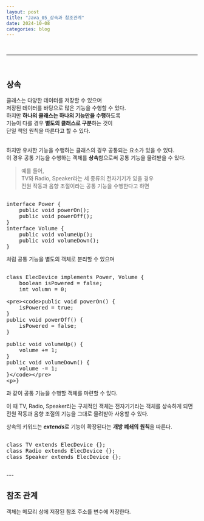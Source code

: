```yaml
---
layout: post
title: "Java_05_상속과 참조관계"
date: 2024-10-08
categories: blog
---
```


<br>

---

<br>

## 상속

클래스는 다양한 데이터를 저장할 수 있으며 <br>
저장된 데이터를 바탕으로 많은 기능을 수행할 수 있다. <br>
하지만 **하나의 클래스는 하나의 기능만을 수행**하도록 <br>
기능이 다를 경우 **별도의 클래스로 구분**하는 것이 <br>
단일 책임 원칙을 따른다고 할 수 있다. <br>
<br>

하지만 유사한 기능을 수행하는 클래스의 경우 공통되는 요소가 있을 수 있다. <br>
이 경우 공통 기능을 수행하는 객체를 **상속**함으로써 공통 기능을 물려받을 수 있다. <br>


> 예를 들어, <br>
TV와 Radio, Speaker라는 세 종류의 전자기기가 있을 경우 <br>
전원 작동과 음향 조절이라는 공통 기능을 수행한다고 하면 <br>

<xmp>
interface Power {
    public void powerOn();
    public void powerOff();
}
interface Volume {
    public void volumeUp();
    public void volumeDown();
}
</xmp>
처럼 공통 기능을 별도의 객체로 분리할 수 있으며

<xmp>
class ElecDevice implements Power, Volume {
    boolean isPowered = false;
    int volumn = 0;

    public void powerOn() {
        isPowered = true;
    }
    public void powerOff() {
        isPowered = false;
    }

    public void volumeUp() {
        volume += 1;
    }
    public void volumeDown() {
        volume -= 1;
    }
}
</xmp>
과 같이 공통 기능을 수행할 객체를 마련할 수 있다. <br>


이 때 TV, Radio, Speaker라는 구체적인 객체는 전자기기라는 객체를 상속하게 되면 <br>
전원 작동과 음향 조절의 기능을 그대로 물려받아 사용할 수 있다.<br>

상속의 키워드는 ***extends***로 기능이 확장된다는 **개방 폐쇄의 원칙**을 따른다. <br>

<xmp>
class TV extends ElecDevice {};
class Radio extends ElecDevice {};
class Speaker extends ElecDevice {};
</xmp>


<br>
--- 
<br>

## 참조 관계
객체는 메모리 상에 저장된 참조 주소를 변수에 저장한다. <br>
